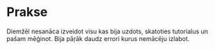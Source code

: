 # Prakse
Diemžēl nesanāca izveidot visu kas bija uzdots, skatoties tutorialus un pašam mēģinot. Bija pāŗāk daudz errori kurus nemācēju izlabot.
